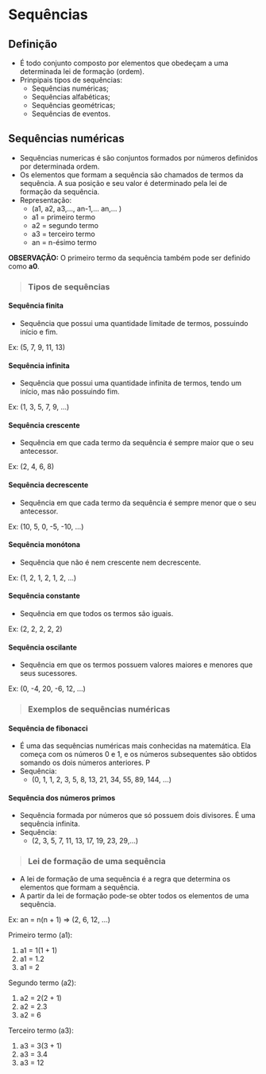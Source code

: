# Sequências

## Definição
- É todo conjunto composto por elementos que obedeçam a uma determinada lei de formação (ordem).
- Prinpipais tipos de sequências:
  - Sequências numéricas;
  - Sequências alfabéticas;
  - Sequências geométricas;
  - Sequências de eventos.

## Sequências numéricas
- Sequências numericas é são conjuntos formados por números definidos por determinada ordem.
- Os elementos que formam a sequência são chamados de termos da sequência. A sua posição e seu valor é determinado pela lei de formação da sequência.
- Representação:
  - (a1, a2, a3,..., an-1,... an,... )
  - a1 = primeiro termo
  - a2 = segundo termo
  - a3 = terceiro termo
  - an = n-ésimo termo

**OBSERVAÇÃO:** O primeiro termo da sequência também pode ser definido como **a0**.

> ### Tipos de sequências

#### Sequência finita
- Sequência que possui uma quantidade limitade de termos, possuindo início e fim.

Ex: (5, 7, 9, 11, 13)  

#### Sequência infinita
- Sequência que possui uma quantidade infinita de termos, tendo um início, mas não possuindo fim.

Ex: (1, 3, 5, 7, 9, ...)

#### Sequência crescente
- Sequência em que cada termo da sequência é sempre maior que o seu antecessor.

Ex: (2, 4, 6, 8)

#### Sequência decrescente
- Sequência em que cada termo da sequência é sempre menor que o seu antecessor.

Ex: (10, 5, 0, -5, -10, ...)

#### Sequência monótona
- Sequência que não é nem crescente nem decrescente.

Ex: (1, 2, 1, 2, 1, 2, ...)

#### Sequência constante
- Sequência em que todos os termos são iguais.

Ex: (2, 2, 2, 2, 2)

#### Sequência oscilante
- Sequência em que os termos possuem valores maiores e menores que seus sucessores.

Ex: (0, -4, 20, -6, 12, ...)

> ### Exemplos de sequências numéricas 

#### Sequência de fibonacci
- É uma das sequências numéricas mais conhecidas na matemática. Ela começa com os números 0 e 1, e os números subsequentes são obtidos somando os dois números anteriores. P
- Sequência:
  - (0, 1, 1, 2, 3, 5, 8, 13, 21, 34, 55, 89, 144, ...)

#### Sequência dos números primos 
- Sequência formada por números que só possuem dois divisores. É uma sequência infinita.
- Sequência:
  - (2, 3, 5, 7, 11, 13, 17, 19, 23, 29,...)

> ### Lei de formação de uma sequência
- A lei de formação de uma sequência é a regra que determina os elementos que formam a sequência. 
- A partir da lei de formação pode-se obter todos os elementos de uma sequência.

Ex: an = n(n + 1) => (2, 6, 12, ...)

Primeiro termo (a1):
1. a1 = 1(1 + 1)
2. a1 = 1.2
3. a1 = 2 

Segundo termo (a2):
1. a2 = 2(2 + 1)
2. a2 = 2.3
3. a2 = 6 

Terceiro termo (a3):
1. a3 = 3(3 + 1)
2. a3 = 3.4
3. a3 = 12 
